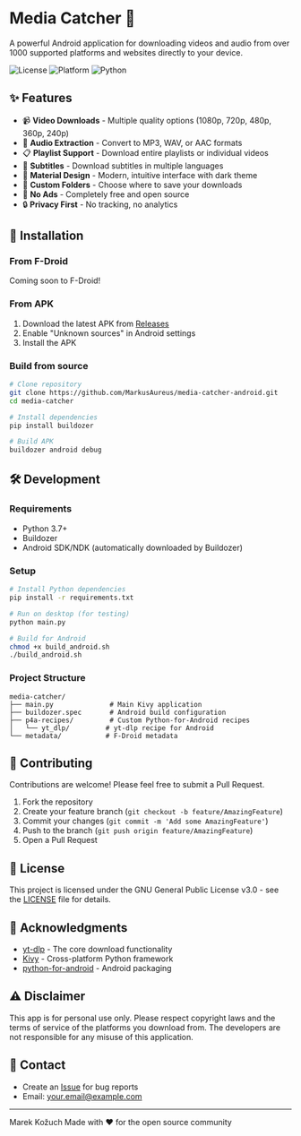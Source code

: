 # Media Catcher 📱

A powerful Android application for downloading videos and audio from over 1000 supported platforms and websites directly to your device.

![License](https://img.shields.io/badge/license-GPL--3.0-blue.svg)
![Platform](https://img.shields.io/badge/platform-Android-green.svg)
![Python](https://img.shields.io/badge/python-3.x-blue.svg)

## ✨ Features

- 📹 **Video Downloads** - Multiple quality options (1080p, 720p, 480p, 360p, 240p)
- 🎵 **Audio Extraction** - Convert to MP3, WAV, or AAC formats
- 📋 **Playlist Support** - Download entire playlists or individual videos
- 💬 **Subtitles** - Download subtitles in multiple languages
- 🎨 **Material Design** - Modern, intuitive interface with dark theme
- 📁 **Custom Folders** - Choose where to save your downloads
- 🚫 **No Ads** - Completely free and open source
- 🔒 **Privacy First** - No tracking, no analytics


## 🚀 Installation

### From F-Droid
Coming soon to F-Droid!

### From APK
1. Download the latest APK from [Releases](https://github.com/MarkusAureus/media-catcher-android/releases)
2. Enable "Unknown sources" in Android settings
3. Install the APK

### Build from source
```bash
# Clone repository
git clone https://github.com/MarkusAureus/media-catcher-android.git
cd media-catcher

# Install dependencies
pip install buildozer

# Build APK
buildozer android debug
```

## 🛠️ Development

### Requirements
- Python 3.7+
- Buildozer
- Android SDK/NDK (automatically downloaded by Buildozer)

### Setup
```bash
# Install Python dependencies
pip install -r requirements.txt

# Run on desktop (for testing)
python main.py

# Build for Android
chmod +x build_android.sh
./build_android.sh
```

### Project Structure
```
media-catcher/
├── main.py              # Main Kivy application
├── buildozer.spec       # Android build configuration
├── p4a-recipes/         # Custom Python-for-Android recipes
│   └── yt_dlp/         # yt-dlp recipe for Android
└── metadata/           # F-Droid metadata
```

## 🤝 Contributing

Contributions are welcome! Please feel free to submit a Pull Request.

1. Fork the repository
2. Create your feature branch (`git checkout -b feature/AmazingFeature`)
3. Commit your changes (`git commit -m 'Add some AmazingFeature'`)
4. Push to the branch (`git push origin feature/AmazingFeature`)
5. Open a Pull Request

## 📄 License

This project is licensed under the GNU General Public License v3.0 - see the [LICENSE](LICENSE) file for details.

## 🙏 Acknowledgments

- [yt-dlp](https://github.com/yt-dlp/yt-dlp) - The core download functionality
- [Kivy](https://kivy.org/) - Cross-platform Python framework
- [python-for-android](https://github.com/kivy/python-for-android) - Android packaging

## ⚠️ Disclaimer

This app is for personal use only. Please respect copyright laws and the terms of service of the platforms you download from. The developers are not responsible for any misuse of this application.

## 📧 Contact

- Create an [Issue](https://github.com/MarkusAureus/media-catcher-android/issues) for bug reports
- Email: your.email@example.com

---

Marek Kožuch
Made with ❤️ for the open source community
